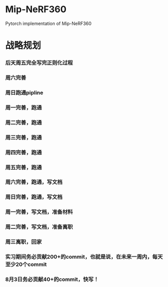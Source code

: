 # Mip-NeRF360
Pytorch implementation of Mip-NeRF360

# 战略规划

### 后天周五完全写完正则化过程
### 周六完善
### 周日跑通pipline
### 周一完善，跑通
### 周二完善，跑通
### 周三完善，跑通
### 周四完善，跑通
### 周五完善，跑通
### 周六完善，跑通，写文档
### 周日完善，跑通，写文档
### 周一完善，写文档，准备材料
### 周二完善，写文档，准备离职
### 周三离职，回家
### 实习期间务必贡献200+的commit，也就是说，在未来一周内，每天至少20个commit
### 8月3日务必贡献40+的commit，快写！
